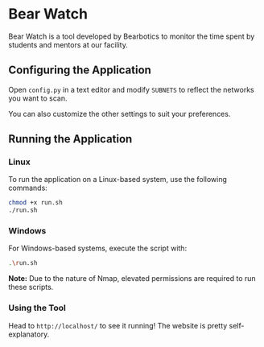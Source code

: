 # Bear Watch

Bear Watch is a tool developed by Bearbotics to monitor the time spent by students and mentors at our facility.

## Configuring the Application
Open ``config.py`` in a text editor and modify ``SUBNETS`` to reflect the networks you want to scan.

You can also customize the other settings to suit your preferences.

## Running the Application

### Linux
To run the application on a Linux-based system, use the following commands:

```bash
chmod +x run.sh
./run.sh
```

### Windows

For Windows-based systems, execute the script with:

```bash
.\run.sh
```

**Note:** Due to the nature of Nmap, elevated permissions are required to run these scripts.

### Using the Tool
Head to `http://localhost/` to see it running! The website is pretty self-explanatory.